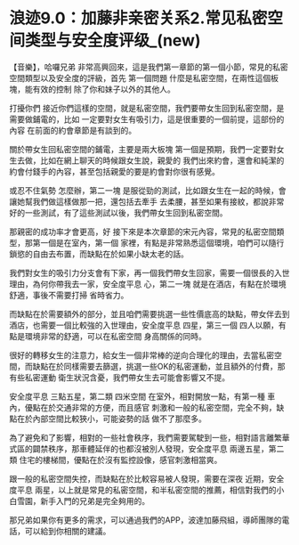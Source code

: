 # 浪迹9.0：加藤非亲密关系2.常见私密空间类型与安全度评级_(new)

【音樂】，哈囉兄弟 非常高興回來，這是我們第一章節的第一個小節，常見的私密空間類型以及安全度的評級，首先 第一個問題 什麼是私密空間，在兩性這個板塊，能有效的控制 除了你和妹子以外的其他人。

打擾你們 接近你們這樣的空間，就是私密空間，我們要帶女生回到私密空間，是需要做鋪電的，比如 一定要對女生有吸引力，這是很重要的一個前提，這部份的內容 在前面的約會章節是有談到的。

關於帶女生回私密空間的鋪電，主要是兩大板塊 第一個是預期，我們一定要對女生去做，比如在網上聊天的時候跟女生說，親愛的 我們出來約會，還會和純潔的約會付錢手的內容，甚至包括親愛的要是約會對你很有感覺。

或忍不住氣勢 怎麼辦，第二一塊 是服從勁的測試，比如跟女生在一起的時候，會讓她幫我們做這樣做那一把，還包括去牽手 去柔腰，甚至如果有接紋，都說非常好的一些測試，有了這些測試以後，我們帶女生回到私密空間。

那親密的成功率才會更高，好 接下來是本次章節的宋元內容，常見的私密空間類型，那第一個是在室內，第一個 家裡，有點是非常熟悉這個環境，咱們可以隨行鎖慾的自由去布置，而缺點在於如果小缺太老的話。

我們對女生的吸引力分支會有下家，再一個我們帶女生回家，需要一個很長的入世理由，為何你帶我去一家，安全度平息 心，第二一塊 就是在酒店，有點在於環境舒適，事後不需要打掃 省時省力。

而缺點在於需要額外的部分，並且咱們需要挑選一些性價底高的缺點，帶女伴去到酒店，也需要一個比較強的入世理由，安全度平息 四星，第三一個 四人以願，有點是環境非常的舒適，可以在私密空間 身高關係的同時。

很好的轉移女生的注意力，給女生一個非常棒的逆向合理化的理由，去當私密空間，而缺點在於同樣需要去篩選，挑選一些OK的私密運動，並且額外的付費，那有些私密運動 衛生狀況含憂，我們帶女生去可能會影響又不提。

安全度平息 三點五星，第二類 四米空間 在室外，相對開放一點，有第一種 車內，優點在於交通非常的方便，而且感官 刺激和一般的私密空間，完全不夠，缺點在於內部空間比較狹小，可能姿勢的話 做不了那麼多。

為了避免和了影響，相對的一些社會秩序，我們需要駕駛到一些，相對語言離繁華式區的闢禁秩序，那車體延伴的也都沒被別人發現，安全度平息 兩邊五星，第二類 住宅的樓梯間，優點在於沒有監控設像，感官刺激相當爽。

跟一般的私密空間失控，而缺點在於比較容易被人發現，需要在深夜 近期，安全度平息 兩星，以上就是常見的私密空間，和半私密空間的推薦，相信對我們的小白雪園，新手入門的兄弟是完全夠用的。

那兄弟如果你有更多的需求，可以通過我們的APP，波達加藤飛組，導師團隊的電話，可以給到你相關的建議。